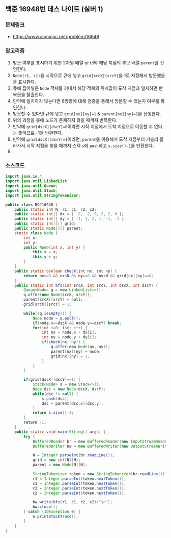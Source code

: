 ## 백준 16948번 데스 나이트 (실버 1)

### 문제링크
- https://www.acmicpc.net/problem/16948

### 알고리즘
1. 방문 여부를 표시하기 위한 2차원 배열 `grid`와 해당 지점의 부모 배열 `parent`를 선언한다.
2. `Node(r1, c1)`을 시작으로 큐에 넣고 `grid[srcX][srcY]`을 1로 지정해서 방문했음을 표시한다.
3. 큐에 집어넣은 `Node` 객체를 꺼내서 해당 객체의 위치값이 도착 지점과 일치하면 반복문을 탈출한다.
4. 만약에 일치하지 않는다면 6방향에 대해 검증을 통해서 방문할 수 있는지 여부를 확인한다.
5. 방문할 수 있다면 큐에 넣고 `grid[nx][ny]=1` & `parent[nx][ny]=1`을 진행한다.
6. 위의 과정을 큐에 노드가 존재하지 않을 때까지 반복한다.
7. 만약에 `grid[dscX][dscY]=0`이라면 시작 지점에서 도착 지점으로 이동할 수 없다는 뜻이므로 -1을 반환한다.
8. 만약에 `grid[dscX][dscY]=1`이라면, `parent`를 이용해서 도착 지점부터 거슬러 올라가서 시작 지점을 찾을 때까지 스택 `s`에 `push`하고 `s.size()-1`을 반환한다.
9. 
### 소스코드
```java
import java.io.*;
import java.util.LinkedList;
import java.util.Queue;
import java.util.Stack;
import java.util.StringTokenizer;

public class BOJ16948 {
    public static int N, r1, c1, r2, c2;
    public static int[] dx = { -2, -2, 0, 2, 2, 0 };
    public static int[] dy = { -1, 1, 2, 1, -1, -2 };
    public static int[][] grid;
    public static Node[][] parent;
    static class Node {
        int x;
        int y;
        public Node(int x, int y) {
            this.x = x;
            this.y = y;
        }
    }
    public static boolean check(int nx, int ny) {
        return nx>=0 && nx<N && ny>=0 && ny<N && grid[nx][ny]==0;
    }
    public static int bfs(int srcX, int srcY, int dscX, int dscY) {
        Queue<Node> q = new LinkedList<>();
        q.offer(new Node(srcX, srcY));
        parent[srcX][srcY] = null;
        grid[srcX][srcY] = 1;

        while(!q.isEmpty()) {
            Node node = q.poll();
            if(node.x==dscX && node.y==dscY) break;
            for(int i=0; i<6; i++) {
                int nx = node.x + dx[i];
                int ny = node.y + dy[i];
                if(check(nx, ny)) {
                    q.offer(new Node(nx, ny));
                    parent[nx][ny] = node;
                    grid[nx][ny] = 1;
                }
            }
        }

        if(grid[dscX][dscY]==1) {
            Stack<Node> s = new Stack<>();
            Node dsc = new Node(dscX, dscY);
            while(dsc != null) {
                s.push(dsc);
                dsc = parent[dsc.x][dsc.y];
            }
            return s.size()-1;
        }
        return -1;
    }
    public static void main(String[] args) {
        try {
            BufferedReader br = new BufferedReader(new InputStreamReader(System.in));
            BufferedWriter bw = new BufferedWriter(new OutputStreamWriter(System.out));

            N = Integer.parseInt(br.readLine());
            grid = new int[N][N];
            parent = new Node[N][N];

            StringTokenizer token = new StringTokenizer(br.readLine());
            r1 = Integer.parseInt(token.nextToken());
            c1 = Integer.parseInt(token.nextToken());
            r2 = Integer.parseInt(token.nextToken());
            c2 = Integer.parseInt(token.nextToken());

            bw.write(bfs(r1, c1, r2, c2)+"\n");
            bw.close();
        } catch (IOException e) {
            e.printStackTrace();
        }
    }
}
```